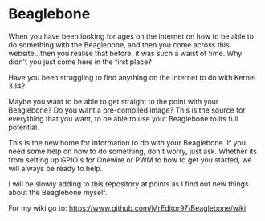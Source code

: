 # Beaglebone

When you have been looking for ages on the internet on how to be able to do something with the Beaglebone, and then you come across this website...then you realise that before, it was such a waist of time. Why didn't you just come here in the first place?

Have you been struggling to find anything on the internet to do with Kernel 3.14?

Maybe you want to be able to get straight to the point with your Beaglebone?
Do you want a pre-compiled image?
This is the source for everything that you want, to be able to use your Beaglebone to its full potential.

This is the new home for information to do with your Beaglebone. If you need some help on how to do something, don't worry, just ask. Whether its from setting up GPIO's for Onewire or PWM to how to get you started, we will always be ready to help.

I will be slowly adding to this repository at points as I find out new things about the Beaglebone myself.

For my wiki go to: https://www.github.com/MrEditor97/Beaglebone/wiki